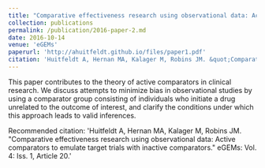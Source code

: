 ```yaml
---
title: "Comparative effectiveness research using observational data: Active comparators to emulate target trials with inactive comparators"
collection: publications
permalink: /publication/2016-paper-2.md
date: 2016-10-14
venue: 'eGEMs'
paperurl: 'http://ahuitfeldt.github.io/files/paper1.pdf'
citation: 'Huitfeldt A, Hernan MA, Kalager M, Robins JM. &quot;Comparative effectiveness research using observational data: Active comparators to emulate target trials with inactive comparators.&quot; eGEMs: Vol. 4: Iss. 1, Article 20.'
---
```


This paper contributes to the theory of active comparators in clinical research. We discuss attempts to minimize bias in observational studies by using a comparator group consisting of individuals who initiate a drug unrelated to the outcome of interest, and clarify the conditions under which this approach leads to valid inferences.

Recommended citation: 'Huitfeldt A, Hernan MA, Kalager M, Robins JM. &quot;Comparative effectiveness research using observational data: Active comparators to emulate target trials with inactive comparators.&quot; eGEMs: Vol. 4: Iss. 1, Article 20.'